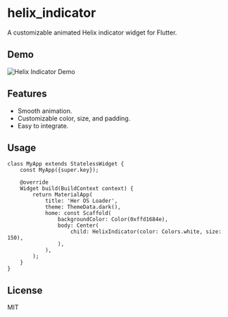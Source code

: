 # helix_indicator

A customizable animated Helix indicator widget for Flutter.

## Demo

![Helix Indicator Demo](https://github.com/StasKalishenko/helix_indicator/tree/main/assets/helix_indicator.gif)

## Features

- Smooth animation.
- Customizable color, size, and padding.
- Easy to integrate.

## Usage

    class MyApp extends StatelessWidget {
    	const MyApp({super.key});

    	@override
    	Widget build(BuildContext context) {
    		return MaterialApp(
    			title: 'Her OS Loader',
    			theme: ThemeData.dark(),
    			home: const Scaffold(
    				backgroundColor: Color(0xffd1684e),
    				body: Center(
    					child: HelixIndicator(color: Colors.white, size: 150),
    				),
    			),
    		);
    	}
    }

## License

MIT

